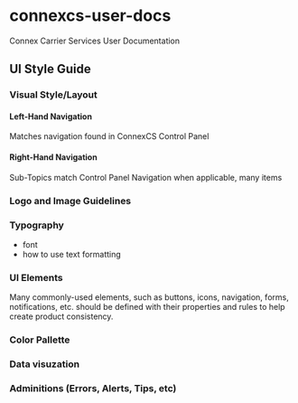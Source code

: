 # connexcs-user-docs
Connex Carrier Services User Documentation

## UI Style Guide

### Visual Style/Layout

#### Left-Hand Navigation
Matches navigation found in ConnexCS Control Panel

#### Right-Hand Navigation
Sub-Topics match Control Panel Navigation when applicable, many items 

### Logo and Image Guidelines

### Typography
- font
- how to use text formatting

### UI Elements
Many commonly-used elements, such as buttons, icons, navigation, forms, notifications, etc. should be defined with their properties and rules to help create product consistency.

### Color Pallette

### Data visuzation

### Adminitions (Errors, Alerts, Tips, etc)

